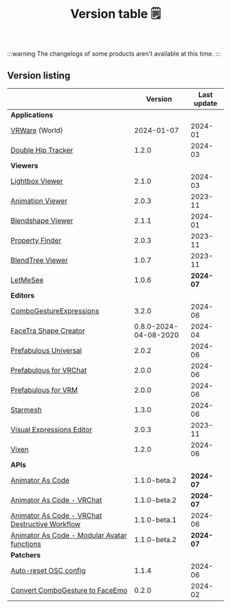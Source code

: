 ﻿---
title: Version table 🗒️
sidebar_position: 1
#hide_table_of_contents: true
#hide_title: true
description: List of all current versions
---

:::warning
The changelogs of some products aren't available at this time.
:::

## Version listing

|                                                                                                             | Version               | Last update |
|-------------------------------------------------------------------------------------------------------------|-----------------------|-------------|
| **Applications**                                                                                            |                       |             |
| [VRWare](./changelogs/vrware) (World)                                                                       | 2024-01-07            | 2024-01     |
| [Double Hip Tracker](./changelogs/double-hip-tracker)                                                       | 1.2.0                 | 2024-03     |
| **Viewers**                                                                                                 |                       |             |
| [Lightbox Viewer](./changelogs/lightbox-viewer)                                                             | 2.1.0                 | 2024-03     |
| [Animation Viewer](./changelogs/animation-viewer)                                                           | 2.0.3                 | 2023-11     |
| [Blendshape Viewer](./changelogs/blendshape-viewer)                                                         | 2.1.1                 | 2024-01     |
| [Property Finder](./changelogs/property-finder)                                                             | 2.0.3                 | 2023-11     |
| [BlendTree Viewer](./changelogs/blendtree-viewer)                                                           | 1.0.7                 | 2023-11     |
| [LetMeSee](./changelogs/let-me-see)                                                                         | 1.0.6                 | **2024-07** |
| **Editors**                                                                                                 |                       |             |
| [ComboGestureExpressions](./changelogs/combo-gesture-expressions)                                           | 3.2.0                 | 2024-06     |
| [FaceTra Shape Creator](./changelogs/facetra-shape-creator)                                                 | 0.8.0-2024-04-08-2020 | 2024-04     |
| [Prefabulous Universal](./changelogs/prefabulous)                                                           | 2.0.2                 | 2024-06     |
| [Prefabulous for VRChat](./changelogs/prefabulous-for-vrchat)                                               | 2.0.0                 | 2024-06     |
| [Prefabulous for VRM](./changelogs/prefabulous-for-vrm)                                                     | 2.0.0                 | 2024-06     |
| [Starmesh](./changelogs/starmesh)                                                                           | 1.3.0                 | 2024-06     |
| [Visual Expressions Editor](./changelogs/visual-expressions-editor)                                         | 2.0.3                 | 2023-11     |
| [Vixen](./changelogs/vixen)                                                                                 | 1.2.0                 | 2024-06     |
| **APIs**                                                                                                    |                       |             |
| [Animator As Code](./changelogs/animator-as-code)                                                           | 1.1.0-beta.2          | **2024-07** |
| [Animator As Code - VRChat](./changelogs/animator-as-code-vrchat)                                           | 1.1.0-beta.2          | **2024-07** |
| [Animator As Code - VRChat Destructive Workflow](./changelogs/animator-as-code-vrchat-destructive-workflow) | 1.1.0-beta.1          | 2024-06     |
| [Animator As Code - Modular Avatar functions](./changelogs/animator-as-code-modular-avatar)                 | 1.1.0-beta.2          | **2024-07** |
| **Patchers**                                                                                                |                       |             |           
| [Auto-reset OSC config](./changelogs/auto-reset-osc-config)                                                 | 1.1.4                 | 2024-06     |       
| [Convert ComboGesture to FaceEmo](./changelogs/cge-to-faceemo)                                              | 0.2.0                 | 2024-02     |

[//]: # (| [**ResilienceVR**]&#40;./resilience&#41;                                                    |      |)
[//]: # (| [⭐ Double Hip Tracker]&#40;./changelogs/double-hip-tracker&#41;                               |      |)
[//]: # (| [⭐ VeryHaï]&#40;./changelogs/very-h&#41;                                                      |      |)
[//]: # (| [Constraint Track Animation Creator]&#40;./changelogs/constraint-track-animation-creator&#41; |      |)
[//]: # (| [Expressions Menu Hierarchy Editor]&#40;./changelogs/expressions-menu-hierarchy-editor&#41;   |      |)
[//]: # (| [⭐ FaceTra Shape Creator]&#40;./changelogs/facetra-shape-creator&#41;                         |      |)
[//]: # (| [⭐ IconGen]&#40;./changelogs/icon-gen&#41;                                                    |      |)
[//]: # (| [IconGen Thumbnail]&#40;./changelogs/icon-gen#capture-thumbnails-for-vrchat-in-play-mode&#41; |      |)
[//]: # (| [⭐ Vixen]&#40;./changelogs/vixen&#41;                                                         |      |)
[//]: # (| [Animator As Code]&#40;./changelogs/animator-as-code&#41;                                     | ✅    |)
[//]: # (| [Modular Avatar As Code]&#40;./changelogs/animator-as-code/functions/modular-avatar&#41;      | ✅    |)
[//]: # (| **Patchers**                                                                        |      |)
[//]: # (| [Unity 2018 to 2019 Cloth Transfer]&#40;./changelogs/cloth-transfer&#41;                      |      |)